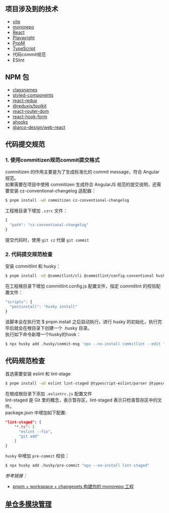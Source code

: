 ## 项目涉及到的技术
* [vite](https://vitejs.dev)
* [monorepo](/docs//monorepo.md)
* [React](https://react.dev/)
* [Playwright](https://playwright.dev/)
* [PnpM](https://pnpm.io/)
* [TypeScript](https://www.typescriptlang.org/)
* 代码commit规范
* ESlint

## NPM 包
* [classnames](https://www.npmjs.com/package/classnames)
* [styled-components](https://www.npmjs.com/package/styled-components)
* [react-redux](https://react-redux.js.org/)
* [@reduxjs/toolkit](https://redux-toolkit.js.org/)
* [react-router-dom](https://reactrouter.com/)
* [react-hook-form](https://react-hook-form.com/)
* [ahooks](https://ahooks.js.org/hooks/use-request/index)
* [@arco-design/web-react](https://arco.design/react/docs/start)


## 代码提交规范
### 1. 使用commitizen规范commit提交格式
commitizen 的作用主要是为了生成标准化的 commit message，符合 Angular 规范。  
如果需要在项目中使用 commitizen 生成符合 AngularJS 规范的提交说明，还需要安装 cz-conventional-changelog 适配器：
```bash
$ pnpm install -wD commitizen cz-conventional-changelog
```
工程根目录下增加 `.czrc` 文件：
```js
{
  "path": "cz-conventional-changelog"
}
```
提交代码时，使用 `git cz` 代替 `git commit`

### 2. 代码提交规范检查
安装 commitlint 和 husky：
```bash
$ pnpm install -wD @commitlint/cli @commitlint/config-conventional husky
```
在工程根目录下增加 commitlint.config.js 配置文件，指定 commitlint 的校验配置文件：
```js
"scripts": {
  "postinstall": "husky install"
}
```
该脚本会在执行完 $ pnpm install 之后自动执行，进行 husky 的初始化，执行完毕后就会在根目录下创建一个 .husky 目录。  
执行如下命令新增一个husky的hook：
```bash
$ npx husky add .husky/commit-msg 'npx --no-install commitlint --edit "$1"'
```


## 代码规范检查
首选需要安装 eslint 和 lint-stage
```bash
$ pnpm install -wD eslint lint-staged @typescript-eslint/parser @typescript-eslint/eslint-plugin
```
在根成根目录下添加 `.eslintrc.js` 配置文件  
lint-staged 是 Git 里的概念，表示暂存区，lint-staged 表示只检查暂存区中的文件。  
package.json 中增加如下配置:
```json
"lint-staged": {
    "*.ts": [
      "eslint --fix",
      "git add"
    ]
}
```
`husky` 中增加 `pre-commit` 校验：  
```bash
$ npx husky add .husky/pre-commit "npx --no-install lint-staged"
```

*参考链接：*
* [pnpm + workspace + changesets 构建你的 monorepo 工程](https://juejin.cn/post/7098609682519949325)


## [单仓多模块管理](/docs//monorepo.md)

